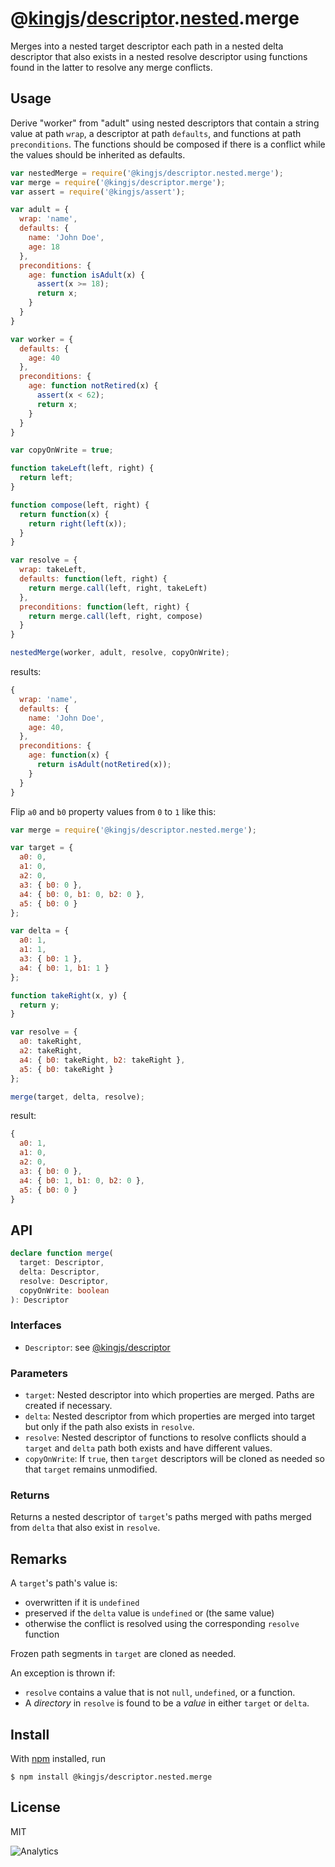 # @[kingjs](https://www.npmjs.com/package/kingjs)/[descriptor](https://www.npmjs.com/package/@kingjs/descriptor).[nested](https://www.npmjs.com/package/@kingjs/descriptor.nested).merge
Merges into a nested target descriptor each path in a nested delta descriptor that also exists in a nested resolve descriptor using functions found in the latter to resolve any merge conflicts.
## Usage
Derive "worker" from "adult" using nested descriptors that contain a string value at path `wrap`, a descriptor at path `defaults`, and functions at path `preconditions`. The functions should be composed if there is a conflict while the values should be inherited as defaults.
```js
var nestedMerge = require('@kingjs/descriptor.nested.merge');
var merge = require('@kingjs/descriptor.merge');
var assert = require('@kingjs/assert');

var adult = {
  wrap: 'name',
  defaults: {
    name: 'John Doe',
    age: 18
  },
  preconditions: {
    age: function isAdult(x) {
      assert(x >= 18);
      return x;
    }
  }
}

var worker = {
  defaults: {
    age: 40
  },
  preconditions: {
    age: function notRetired(x) {
      assert(x < 62);
      return x;
    }
  }
}

var copyOnWrite = true;

function takeLeft(left, right) {
  return left;
}

function compose(left, right) {
  return function(x) {
    return right(left(x));
  }
}

var resolve = {
  wrap: takeLeft,
  defaults: function(left, right) { 
    return merge.call(left, right, takeLeft)
  },
  preconditions: function(left, right) {
    return merge.call(left, right, compose)
  }
}

nestedMerge(worker, adult, resolve, copyOnWrite);
```
results:
```js
{
  wrap: 'name',
  defaults: {
    name: 'John Doe',
    age: 40,
  },
  preconditions: {
    age: function(x) {
      return isAdult(notRetired(x));
    } 
  }
}
``` 
Flip `a0` and `b0` property values from `0` to `1` like this:
```js
var merge = require('@kingjs/descriptor.nested.merge');

var target = {
  a0: 0,
  a1: 0,
  a2: 0,
  a3: { b0: 0 },
  a4: { b0: 0, b1: 0, b2: 0 },
  a5: { b0: 0 }
};

var delta = { 
  a0: 1,
  a1: 1,
  a3: { b0: 1 },
  a4: { b0: 1, b1: 1 }
};

function takeRight(x, y) { 
  return y;
}

var resolve = {
  a0: takeRight,
  a2: takeRight,
  a4: { b0: takeRight, b2: takeRight },
  a5: { b0: takeRight }
};

merge(target, delta, resolve);
```
result:
```js
{
  a0: 1,
  a1: 0,
  a2: 0,
  a3: { b0: 0 },
  a4: { b0: 1, b1: 0, b2: 0 },
  a5: { b0: 0 }
}
```
## API
```ts
declare function merge(
  target: Descriptor,
  delta: Descriptor,
  resolve: Descriptor,
  copyOnWrite: boolean
): Descriptor
```
### Interfaces
- `Descriptor`: see [@kingjs/descriptor][descriptor]
### Parameters
- `target`: Nested descriptor into which properties are merged. Paths are created if necessary.
- `delta`: Nested descriptor from which properties are merged into target but only if the path also exists in `resolve`.
- `resolve`: Nested descriptor of functions to resolve conflicts should a `target` and `delta` path both exists and have different values.
- `copyOnWrite`: If `true`, then `target` descriptors will be cloned as needed so that `target` remains unmodified.
### Returns
Returns a nested descriptor of `target`'s paths merged with paths merged from `delta` that also exist in `resolve`.
## Remarks
A `target`'s path's value is: 
- overwritten if it is `undefined`
- preserved if the `delta` value is `undefined` or (the same value)
- otherwise the conflict is resolved using the corresponding `resolve` function

Frozen path segments in `target` are cloned as needed.

An exception is thrown if:
- `resolve` contains a value that is not `null`, `undefined`, or a function.
- A *directory* in `resolve` is found to be a *value* in either `target` or `delta`.
## Install
With [npm](https://npmjs.org/) installed, run
```
$ npm install @kingjs/descriptor.nested.merge
```
## License
MIT

![Analytics](https://analytics.kingjs.net/descriptor/nested/merge)


  [descriptor]: https://www.npmjs.com/package/@kingjs/descriptor
